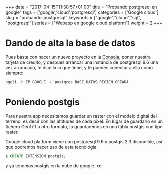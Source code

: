 +++
date = "2017-04-15T11:30:57+01:00"
title = "Probando postgresql en google"
tags = ['google','cloud','postgresql']
categories = ['Google cloud']
slug = "probando-postgresql"
keywords = ["google","cloud","sql", "postgresql"]
series = ["Webapp en google cloud platform"]
weight = 2
+++


 # Dando de alta la base de datos
 Pues basta con hacer un nuevo proyecto en la [Consola](https://console.cloud.google.com), poner nuestra tarjeta de credito, y despues arrancar una instancia de postgresql 9.6
 una vez arrancada, te dice la ip que tiene, y te puedes conectar a ella como siempre:

 ```bash
 pgcli -h IP_GOOGLE -U postgres BASE_DATOS_RECIEN_CREADA
 ```

 # Poniendo postgis
 Para nuestra app necesitamos guardar un raster con el modelo digital del terreno, es decir con las altitudes de cada pixel. En lugar de guardarlo en un fichero GeoTiff u otro 
 formato, lo guardaremos en una tabla postgis con tipo raster.

 Google cloud platform viene con postgresql 9.6 y postgis 2.3 disponible, asi que podremos hacer uso de esta tecnologia:


 ```sql
 $ CREATE EXTENSION postgis;
 ```

 y ya tenemos postgis en la nube de google. xd

 






